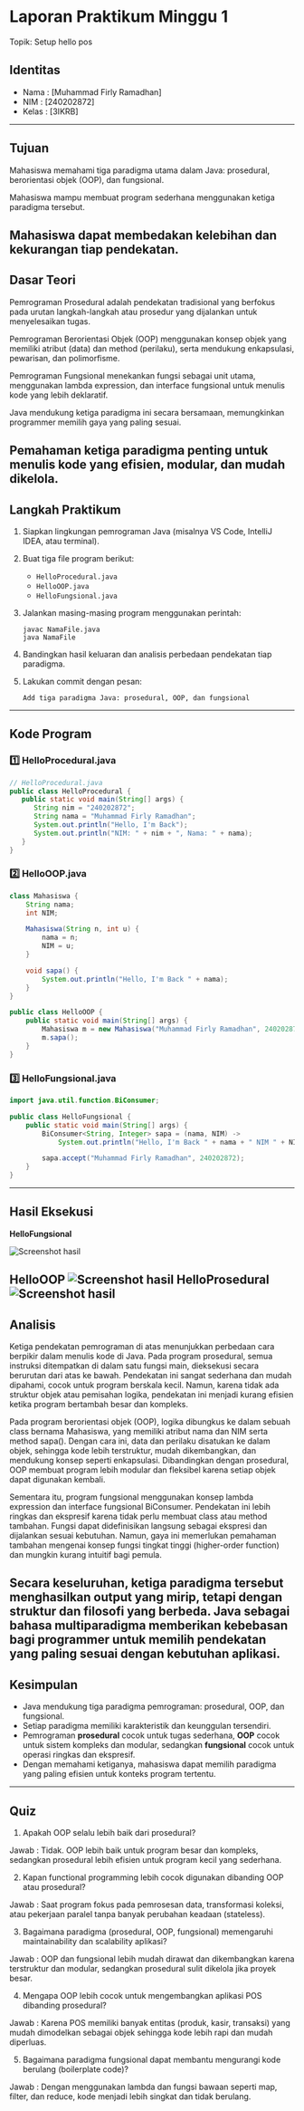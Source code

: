 # Laporan Praktikum Minggu 1
Topik: Setup hello pos

## Identitas
- Nama  : [Muhammad Firly Ramadhan]
- NIM   : [240202872]
- Kelas : [3IKRB]

---

## Tujuan
Mahasiswa memahami tiga paradigma utama dalam Java: prosedural, berorientasi objek (OOP), dan fungsional.

Mahasiswa mampu membuat program sederhana menggunakan ketiga paradigma tersebut.

Mahasiswa dapat membedakan kelebihan dan kekurangan tiap pendekatan.
---

## Dasar Teori
Pemrograman Prosedural adalah pendekatan tradisional yang berfokus pada urutan langkah-langkah atau prosedur yang dijalankan untuk menyelesaikan tugas.

Pemrograman Berorientasi Objek (OOP) menggunakan konsep objek yang memiliki atribut (data) dan method (perilaku), serta mendukung enkapsulasi, pewarisan, dan polimorfisme.

Pemrograman Fungsional menekankan fungsi sebagai unit utama, menggunakan lambda expression, dan interface fungsional untuk menulis kode yang lebih deklaratif.

Java mendukung ketiga paradigma ini secara bersamaan, memungkinkan programmer memilih gaya yang paling sesuai.

Pemahaman ketiga paradigma penting untuk menulis kode yang efisien, modular, dan mudah dikelola.
---

## Langkah Praktikum
1. Siapkan lingkungan pemrograman Java (misalnya VS Code, IntelliJ IDEA, atau terminal).
2. Buat tiga file program berikut:

   * `HelloProcedural.java`
   * `HelloOOP.java`
   * `HelloFungsional.java`
3. Jalankan masing-masing program menggunakan perintah:

   ```
   javac NamaFile.java
   java NamaFile
   ```
4. Bandingkan hasil keluaran dan analisis perbedaan pendekatan tiap paradigma.
5. Lakukan commit dengan pesan:

   ```
   Add tiga paradigma Java: prosedural, OOP, dan fungsional
   ```

---

## Kode Program
### 1️⃣ HelloProcedural.java

```java
// HelloProcedural.java
public class HelloProcedural {
   public static void main(String[] args) {
      String nim = "240202872";
      String nama = "Muhammad Firly Ramadhan";
      System.out.println("Hello, I'm Back");
      System.out.println("NIM: " + nim + ", Nama: " + nama);
   }
}
```

### 2️⃣ HelloOOP.java

```java
class Mahasiswa {
    String nama;
    int NIM;

    Mahasiswa(String n, int u) {
        nama = n;
        NIM = u;
    }

    void sapa() {
        System.out.println("Hello, I'm Back " + nama);
    }
}

public class HelloOOP {
    public static void main(String[] args) {
        Mahasiswa m = new Mahasiswa("Muhammad Firly Ramadhan", 240202872);
        m.sapa();
    }
}
```

### 3️⃣ HelloFungsional.java

```java
import java.util.function.BiConsumer;

public class HelloFungsional {
    public static void main(String[] args) {
        BiConsumer<String, Integer> sapa = (nama, NIM) ->
            System.out.println("Hello, I'm Back " + nama + " NIM " + NIM);

        sapa.accept("Muhammad Firly Ramadhan", 240202872);
    }
}
```

---


## Hasil Eksekusi
**HelloFungsional**

![Screenshot hasil](screenshots/HelloFungsional.png)

**HelloOOP**
![Screenshot hasil](screenshots/HelloOOP.png)
**HelloProsedural**
![Screenshot hasil](screenshots/HelloProsedural.png)
---

## Analisis
Ketiga pendekatan pemrograman di atas menunjukkan perbedaan cara berpikir dalam menulis kode di Java. Pada program prosedural, semua instruksi ditempatkan di dalam satu fungsi main, dieksekusi secara berurutan dari atas ke bawah. Pendekatan ini sangat sederhana dan mudah dipahami, cocok untuk program berskala kecil. Namun, karena tidak ada struktur objek atau pemisahan logika, pendekatan ini menjadi kurang efisien ketika program bertambah besar dan kompleks.

Pada program berorientasi objek (OOP), logika dibungkus ke dalam sebuah class bernama Mahasiswa, yang memiliki atribut nama dan NIM serta method sapa(). Dengan cara ini, data dan perilaku disatukan ke dalam objek, sehingga kode lebih terstruktur, mudah dikembangkan, dan mendukung konsep seperti enkapsulasi. Dibandingkan dengan prosedural, OOP membuat program lebih modular dan fleksibel karena setiap objek dapat digunakan kembali.

Sementara itu, program fungsional menggunakan konsep lambda expression dan interface fungsional BiConsumer. Pendekatan ini lebih ringkas dan ekspresif karena tidak perlu membuat class atau method tambahan. Fungsi dapat didefinisikan langsung sebagai ekspresi dan dijalankan sesuai kebutuhan. Namun, gaya ini memerlukan pemahaman tambahan mengenai konsep fungsi tingkat tinggi (higher-order function) dan mungkin kurang intuitif bagi pemula.

Secara keseluruhan, ketiga paradigma tersebut menghasilkan output yang mirip, tetapi dengan struktur dan filosofi yang berbeda. Java sebagai bahasa multiparadigma memberikan kebebasan bagi programmer untuk memilih pendekatan yang paling sesuai dengan kebutuhan aplikasi.
---

## Kesimpulan
* Java mendukung tiga paradigma pemrograman: prosedural, OOP, dan fungsional.
* Setiap paradigma memiliki karakteristik dan keunggulan tersendiri.
* Pemrograman **prosedural** cocok untuk tugas sederhana, **OOP** cocok untuk sistem kompleks dan modular, sedangkan **fungsional** cocok untuk operasi ringkas dan ekspresif.
* Dengan memahami ketiganya, mahasiswa dapat memilih paradigma yang paling efisien untuk konteks program tertentu.

---

## Quiz
1. Apakah OOP selalu lebih baik dari prosedural?

Jawab : Tidak. OOP lebih baik untuk program besar dan kompleks, sedangkan prosedural lebih efisien untuk program kecil yang sederhana.

2. Kapan functional programming lebih cocok digunakan dibanding OOP atau prosedural?

Jawab : Saat program fokus pada pemrosesan data, transformasi koleksi, atau pekerjaan paralel tanpa banyak perubahan keadaan (stateless).

3. Bagaimana paradigma (prosedural, OOP, fungsional) memengaruhi maintainability dan scalability aplikasi?

Jawab : OOP dan fungsional lebih mudah dirawat dan dikembangkan karena terstruktur dan modular, sedangkan prosedural sulit dikelola jika proyek besar.

4. Mengapa OOP lebih cocok untuk mengembangkan aplikasi POS dibanding prosedural?

Jawab : Karena POS memiliki banyak entitas (produk, kasir, transaksi) yang mudah dimodelkan sebagai objek sehingga kode lebih rapi dan mudah diperluas.

5. Bagaimana paradigma fungsional dapat membantu mengurangi kode berulang (boilerplate code)?

Jawab : Dengan menggunakan lambda dan fungsi bawaan seperti map, filter, dan reduce, kode menjadi lebih singkat dan tidak berulang.